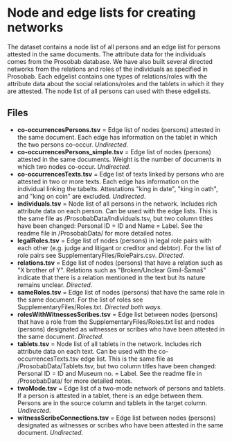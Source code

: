 # Node and edge lists for creating networks

The dataset contains a node list of all persons and an edge list for persons attested in the same documents. The attribute data for the individuals comes from the Prosobab database. We have also built several directed networks from the relations and roles of the individuals as specified in Prosobab. Each edgelist contains one types of relations/roles with the attribute data about the social relations/roles and the tablets in which it they are attested. The node list of all persons can used with these edgelists.

## Files
- **co-occurrencesPersons.tsv** = Edge list of nodes (persons) attested in the same document. Each edge has information on the tablet in which the two persons co-occur. _Undirected_.
- **co-occurrencesPersons_simple.tsv** = Edge list of nodes (persons) attested in the same documents. Weight is the number of documents in which two nodes co-occur. _Undirected_.
- **co-occurrencesTexts.tsv** = Edge list of texts linked by persons who are attested in two or more texts. Each edge has information on the individual linking the tabelts. Attestations "king in date", "king in oath", and "king on coin" are excluded. _Undirected_.
- **individuals.tsv** = Node list of all persons in the network. Includes rich attribute data on each person. Can be used with the edge lists. This is the same file as /ProsobabData/Individuals.tsv, but two column titles have been changed: Personal ID = ID and Name = Label. See the readme file in /ProsobabData/ for more detailed notes.
- **legalRoles.tsv** = Edge list of nodes (persons) in legal role pairs with each other (e.g. judge and litigant or creditor and debtor). For the list of role pairs see SupplementaryFiles/RolePairs.csv. _Directed_.
- **relations.tsv** = Edge list of nodes (persons) that have a relation such as "X brother of Y". Relations such as "Broken/Unclear Gimil-Šamaš" indicate that there is a relation mentioned in the text but its nature remains unclear. _Directed_.
- **sameRoles.tsv** = Edge list of nodes (persons) that have the same role in the same document. For the list of roles see SupplementaryFiles/Roles.txt. _Directed both ways_.
- **rolesWithWitnessesScribes.tsv** = Edge list between nodes (persons) that have a role from the SupplementaryFiles/Roles.txt list and nodes (persons) designated as witnesses or scribes who have been attested in the same document. _Directed_.
- **tablets.tsv** = Node list of all tablets in the network. Includes rich attribute data on each text. Can be used with the co-occurrencesTexts.tsv edge list. This is the same file as /ProsobabData/Tablets.tsv, but two column titles have been changed: Personal ID = ID and Museum no. = Label. See the readme file in /ProsobabData/ for more detailed notes.
- **twoMode.tsv** = Edge list of a two-mode network of persons and tablets. If a person is attested in a tablet, there is an edge between them. Persons are in the source column and tablets in the target column. _Undirected_.
- **witnessScribeConnections.tsv** = Edge list between nodes (persons) designated as witnesses or scribes who have been attested in the same document. _Undirected_.
